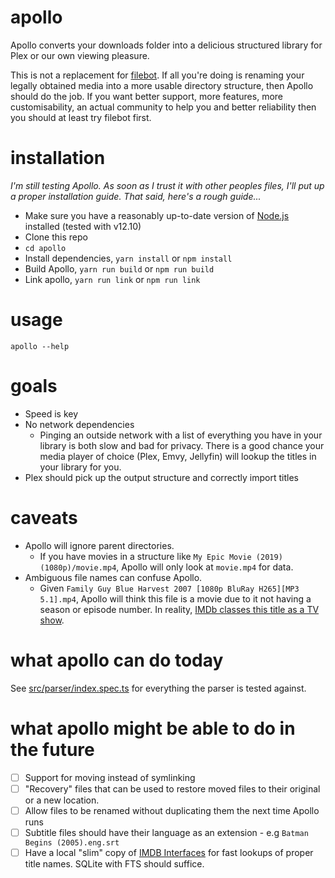 # apollo

Apollo converts your downloads folder into a delicious structured library for Plex or our own viewing pleasure.

This is not a replacement for [filebot](https://filebot.net). If all you're doing is renaming your legally obtained media into a more usable directory structure, then Apollo should do the job. If you want better support, more features, more customisability, an actual community to help you and better reliability then you should at least try filebot first.

# installation

_I'm still testing Apollo. As soon as I trust it with other peoples files, I'll put up a proper installation guide. That said, here's a rough guide..._

- Make sure you have a reasonably up-to-date version of [Node.js](https://nodejs.org/en/) installed (tested with v12.10)
- Clone this repo
- `cd apollo`
- Install dependencies, `yarn install` or `npm install`
- Build Apollo, `yarn run build` or `npm run build`
- Link apollo, `yarn run link` or `npm run link`

# usage

`apollo --help`

# goals

- Speed is key
- No network dependencies
  - Pinging an outside network with a list of everything you have in your library is both slow and bad for privacy. There is a good chance your media player of choice (Plex, Emvy, Jellyfin) will lookup the titles in your library for you.
- Plex should pick up the output structure and correctly import titles

# caveats

- Apollo will ignore parent directories.
  - If you have movies in a structure like `My Epic Movie (2019) (1080p)/movie.mp4`, Apollo will only look at `movie.mp4` for data.
- Ambiguous file names can confuse Apollo.
  - Given `Family Guy Blue Harvest 2007 [1080p BluRay H265][MP3 5.1].mp4`, Apollo will think this file is a movie due to it not having a season or episode number. In reality, [IMDb classes this title as a TV show](https://www.imdb.com/title/tt0888817/).

# what apollo can do today

See [src/parser/index.spec.ts](src/parser/index.spec.ts) for everything the parser is tested against.

# what apollo might be able to do in the future

- [ ] Support for moving instead of symlinking
- [ ] "Recovery" files that can be used to restore moved files to their original or a new location.
- [ ] Allow files to be renamed without duplicating them the next time Apollo runs
- [ ] Subtitle files should have their language as an extension - e.g `Batman Begins (2005).eng.srt`
- [ ] Have a local "slim" copy of [IMDB Interfaces](https://www.imdb.com/interfaces/) for fast lookups of proper title names. SQLite with FTS should suffice.
